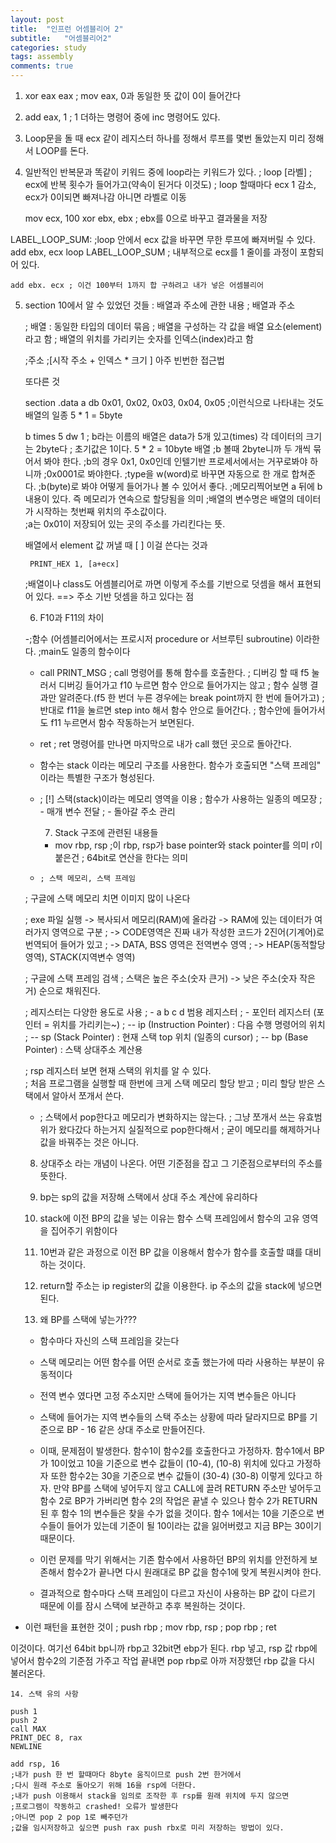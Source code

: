 ```yaml
---
layout: post
title:  "인프런 어셈블리어 2"
subtitle:   "어셈블리어2"
categories: study
tags: assembly
comments: true
---
```


1. xor eax eax ; mov eax, 0과 동일한 뜻 값이 0이 들어간다

2. add eax, 1 ; 1 더하는 명령어 중에 inc 명령어도 있다.

3. Loop문을 돌 때 ecx 같이 레지스터 하나를 정해서 루프를 몇번 돌았는지 미리 정해서 LOOP를 돈다.

4. 일반적인 반복문과 똑같이 키워드 중에 loop라는 키워드가 있다.
    ; loop [라벨]
    ; ecx에 반복 횟수가 들어가고(약속이 된거다 이것도)
    ; loop 할때마다 ecx 1 감소, ecx가 0이되면 빠져나감 아니면 라벨로 이동

    mov ecx, 100
    xor ebx, ebx ; ebx를 0으로 바꾸고 결과물을 저장

LABEL_LOOP_SUM:
    ;loop 안에서 ecx 값을 바꾸면 무한 루프에 빠져버릴 수 있다.
    add ebx, ecx
    loop LABEL_LOOP_SUM ; 내부적으로 ecx를 1 줄이를 과정이 포함되어 있다.

    add ebx. ecx ; 이건 100부터 1까지 합 구하려고 내가 넣은 어셈블리어

5. section 10에서 알 수 있었던 것들 : 배열과 주소에 관한 내용
    ; 배열과 주소

    ; 배열 : 동일한 타입의 데이터 묶음
    ; 배열을 구성하는 각 값을 배열 요소(element)라고 함
    ; 배열의 위치를 가리키는 숫자를 인덱스(index)라고 함

    ;주소
    ;[시작 주소 + 인덱스 * 크기 ] 아주 빈번한 접근법

    또다른 것

     section .data
    a db 0x01, 0x02, 0x03, 0x04, 0x05 ;이런식으로 나타내는 것도 배열의 일종 5 * 1 = 5byte

    b times 5 dw 1 ; b라는 이름의 배열은 data가 5개 있고(times) 각 데이터의 크기는 2byte다
                   ; 초기값은 1이다. 5 * 2 = 10byte 배열
   ;b 볼때 2byte니까 두 개씩 묶어서 봐야 한다.
   ;b의 경우 0x1, 0x0인데 인텔기반 프로세서에서는 거꾸로봐야 하니까
   ;0x0001로 봐야한다.
   ;type을 w(word)로 바꾸면 자동으로 한 개로 합쳐준다.
   ;b(byte)로 봐야 어떻게 들어가나 볼 수 있어서 좋다.
   ;메모리찍어보면 a 뒤에 b 내용이 있다. 즉 메모리가 연속으로 할당됨을 의미
   ;배열의 변수명은 배열의 데이터가 시작하는 첫번째 위치의 주소값이다.   
   ;a는 0x01이 저장되어 있는 곳의 주소를 가리킨다는 뜻.     


    배열에서 element 값 꺼낼 때 [ ] 이걸 쓴다는 것과

        PRINT_HEX 1, [a+ecx]
    ;배열이나 class도 어셈블리어로 까면 이렇게 주소를 기반으로 덧셈을 해서 표현되어 있다. ==> 주소 기반 덧셈을 하고 있다는 점


    6. F10과 F11의 차이

    -;함수 (어셈블리어에서는 프로시저 procedure or 서브루틴 subroutine) 이라한다.
    ;main도 일종의 함수이다

    - call PRINT_MSG
    ; call 명령어를 통해 함수를 호출한다.
    ; 디버깅 할 때 f5 눌러서 디버깅 들어가고 f10 누르면 함수 안으로 들어가지는 않고
    ; 함수 실행 결과만 알려준다.(f5 한 번더 누른 경우에는 break point까지 한 번에 들어가고)
    ; 반대로 f11을 눌르면 step into 해서 함수 안으로 들어간다.
    ; 함수안에 들어가서도 f11 누르면서 함수 작동하는거 보면된다.

    - ret ; ret 명령어를 만나면 마지막으로 내가 call 했던 곳으로 돌아간다.

    - 함수는 stack 이라는 메모리 구조를 사용한다. 함수가 호출되면 "스택 프레임" 이라는 특별한 구조가 형성된다.

    - ; [!] 스택(stack)이라는 메모리 영역을 이용
      ; 함수가 사용하는 일종의 메모장
      ; - 매개 변수 전달
      ; - 돌아갈 주소 관리


      7. Stack 구조에 관련된 내용들

      - mov rbp, rsp
    ;이 rbp, rsp가 base pointer와 stack pointer를 의미 r이 붙은건
    ; 64bit로 연산을 한다는 의미

    -     ; 스택 메모리, 스택 프레임

    ; 구글에 스택 메모리 치면 이미지 많이 나온다

    ; exe 파일 실행 -> 복사되서 메모리(RAM)에 올라감 -> RAM에 있는 데이터가 여러가지 영역으로 구분
    ; -> CODE영역은 진짜 내가 작성한 코드가 2진어(기계어)로 번역되어 들어가 있고
    ; -> DATA, BSS 영역은 전역변수 영역
    ; -> HEAP(동적할당 영역), STACK(지역변수 영역)

    ; 구글에 스택 프레임 검색
    ; 스택은 높은 주소(숫자 큰거) -> 낮은 주소(숫자 작은거) 순으로 채워진다.

    ; 레지스터는 다양한 용도로 사용
    ; - a b c d 범용 레지스터
    ; - 포인터 레지스터 (포인터 = 위치를 가리키는~)
    ; -- ip (Instruction Pointer) : 다음 수행 명령어의 위치
    ; -- sp (Stack Pointer) : 현재 스택 top 위치 (일종의 cursor)
    ; -- bp (Base Pointer) : 스택 상대주소 계산용

    ; rsp 레지스터 보면 현재 스택의 위치를 알 수 있다.\
    ; 처음 프로그램을 실행할 때 한번에 크게 스택 메모리 할당 받고
    ; 미리 할당 받은 스택에서 알아서 쪼개서 쓴다.


    - ; 스택에서 pop한다고 메모리가 변화하지는 않는다.
    ; 그냥 쪼개서 쓰는 유효범위가 왔다갔다 하는거지 실질적으로 pop한다해서
    ; 굳이 메모리를 해제하거나 값을 바꿔주는 것은 아니다.


    8. 상대주소 라는 개념이 나온다. 어떤 기준점을 잡고 그 기준점으로부터의 주소를 뜻한다.

    9. bp는 sp의 값을 저장해 스택에서 상대 주소 계산에 유리하다

    10. stack에 이전 BP의 값을 넣는 이유는 함수 스택 프레임에서 함수의 고유 영역을 집어주기 위함이다

    11. 10번과 같은 과정으로 이전 BP 값을 이용해서 함수가 함수를 호출할 떄를 대비하는 것이다.

    12. return할 주소는 ip register의 값을 이용한다. ip 주소의 값을 stack에 넣으면 된다.

    13. 왜 BP를 스택에 넣는가???
    - 함수마다 자신의 스택 프레임을 갖는다
    - 스택 메모리는 어떤 함수를 어떤 순서로 호출 했는가에 따라 사용하는 부분이 유동적이다
    - 전역 변수 였다면 고정 주소지만 스택에 들어가는 지역 변수들은 아니다
    - 스택에 들어가는 지역 변수들의 스택 주소는 상황에 따라 달라지므로 BP를 기준으로 BP - 16 같은 상대 주소로 만들어진다.
    - 이때, 문제점이 발생한다. 함수1이 함수2를 호출한다고 가정하자. 함수1에서 BP가 10이었고 10을 기준으로 변수 값들이 (10-4), (10-8) 위치에 있다고 가정하자
    또한 함수2는 30을 기준으로 변수 값들이 (30-4) (30-8) 이렇게 있다고 하자.
    만약 BP를 스택에 넣어두지 않고 CALL에 끌려 RETURN 주소만 넣어두고 함수 2로 BP가 가버리면 함수 2의 작업은 끝낼 수 있으나 함수 2가 RETURN 된 후 함수 1의 변수들은 찾을 수가
    없을 것이다. 함수 1에서는 10을 기준으로 변수들이 들어가 있는데 기준이 될 10이라는 값을 잃어버렸고 지금 BP는 30이기 때문이다.

    - 이런 문제를 막기 위해서는 기존 함수에서 사용하던 BP의 위치를 안전하게 보존해서 함수2가 끝나면 다시 원래대로 BP 값을 함수1에 맞게 복원시켜야 한다.
    - 결과적으로 함수마다 스택 프레임이 다르고 자신이 사용하는 BP 값이 다르기 때문에 이를 잠시 스택에 보관하고 추후 복원하는 것이다.

  - 이런 패턴을 표현한 것이
  ; push rbp
  ; mov rbp, rsp
  ; pop rbp
  ; ret

  이것이다. 여기선 64bit bp니까 rbp고 32bit면 ebp가 된다.
  rbp 넣고, rsp 값 rbp에 넣어서 함수2의 기준점 가주고 작업 끝내면 pop rbp로 아까 저장했던 rbp 값을 다시 불러온다.



    14. 스택 유의 사항

    push 1
    push 2
    call MAX
    PRINT_DEC 8, rax
    NEWLINE

    add rsp, 16
    ;내가 push 한 번 할때마다 8byte 움직이므로 push 2번 한거에서
    ;다시 원래 주소로 돌아오기 위해 16을 rsp에 더한다.
    ;내가 push 이용해서 stack을 임의로 조작한 후 rsp를 원래 위치에 두지 않으면
    ;프로그램이 작동하고 crashed! 오류가 발생한다
    ;아니면 pop 2 pop 1로 빼주던가
    ;값을 임시저장하고 싶으면 push rax push rbx로 미리 저장하는 방법이 있다.
